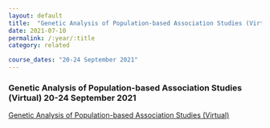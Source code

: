 ```yaml
---
layout: default
title:  "Genetic Analysis of Population-based Association Studies (Virtual) "
date: 2021-07-10
permalink: /:year/:title
category: related

course_dates: "20-24 September 2021"
---
```


### Genetic Analysis of Population-based Association Studies (Virtual) 20-24 September 2021

[ Genetic Analysis of Population-based Association Studies (Virtual)](https://coursesandconferences.wellcomeconnectingscience.org/event/genetic-analysis-of-population-based-association-studies-virtual-20210920/?utm_source=dotdigital&utm_medium=Email_Virtual&utm_campaign=AssociationStudies21&utm_content=organic_email)